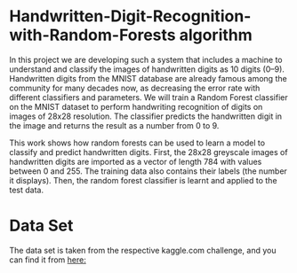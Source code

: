 # Handwritten-Digit-Recognition-with-Random-Forests algorithm

In this project we are developing such a system that includes a machine to understand and classify the images of handwritten digits as 10 digits (0–9). Handwritten digits from the MNIST database are already famous among the community for many decades now, as decreasing the error rate with different classifiers and parameters. We will train a Random Forest classifier on the MNIST dataset to perform handwriting recognition of digits on images of 28x28 resolution. The classifier predicts the handwritten digit in the image and returns the result as a number from 0 to 9.

This work shows how random forests can be used to learn a model to classify and predict handwritten digits. First, the 28x28 greyscale images of handwritten digits are imported as a vector of length 784 with values between 0 and 255. The training data also contains their labels (the number it displays). Then, the random forest classifier is learnt and applied to the test data.
# Data Set
The data set is taken from the respective kaggle.com challenge, and you can find it from [here:](https://www.kaggle.com/c/digit-recognizer/data)

